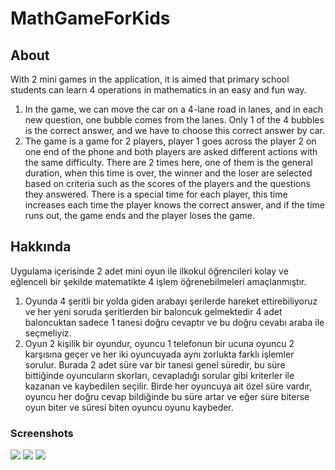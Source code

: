 # MathGameForKids

## About
With 2 mini games in the application, it is aimed that primary school students can learn 4 operations in mathematics in an easy and fun way.
1. In the game, we can move the car on a 4-lane road in lanes, and in each new question, one bubble comes from the lanes. Only 1 of the 4 bubbles is the correct answer, and we have to choose this correct answer by car.
2. The game is a game for 2 players, player 1 goes across the player 2 on one end of the phone and both players are asked different actions with the same difficulty. There are 2 times here, one of them is the general duration, when this time is over, the winner and the loser are selected based on criteria such as the scores of the players and the questions they answered. There is a special time for each player, this time increases each time the player knows the correct answer, and if the time runs out, the game ends and the player loses the game.

## Hakkında
Uygulama içerisinde 2 adet mini oyun ile ilkokul öğrencileri kolay ve eğlenceli bir şekilde matematikte 4 işlem öğrenebilmeleri amaçlanmıştır.
1. Oyunda 4 şeritli bir yolda giden arabayı şerilerde hareket ettirebiliyoruz ve her yeni soruda şeritlerden bir baloncuk gelmektedir 4 adet baloncuktan sadece 1 tanesi doğru cevaptır ve bu doğru cevabı araba ile seçmeliyiz.
2. Oyun 2 kişilik bir oyundur, oyuncu 1 telefonun bir ucuna oyuncu 2 karşısına geçer ve her iki oyuncuyada aynı zorlukta farklı işlemler sorulur. Burada 2 adet süre var bir tanesi genel süredir, bu süre bittiğinde oyuncuların skorları, cevapladığı sorular gibi kriterler ile kazanan ve kaybedilen seçilir. Birde her oyuncuya ait özel süre vardır, oyuncu her doğru cevap bildiğinde bu süre artar ve eğer süre biterse oyun biter ve süresi biten oyuncu oyunu kaybeder.

### Screenshots
![](https://user-images.githubusercontent.com/25348044/95684564-3f33fa80-0bfb-11eb-9e97-829e07a1866c.jpg)
![](https://user-images.githubusercontent.com/25348044/95684566-41965480-0bfb-11eb-89b4-0faf9f23c9df.jpg)
![](https://user-images.githubusercontent.com/25348044/95684567-44914500-0bfb-11eb-83c9-18943b77ea6a.jpg)
